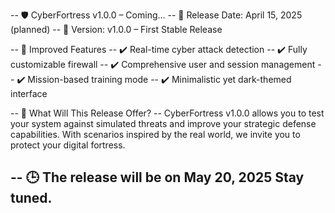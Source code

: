 -- 🛡️ CyberFortress v1.0.0 – Coming...
-- 📅 Release Date: April 15, 2025 (planned)
-- 🔖 Version: v1.0.0 – First Stable Release

-- 🚧 Improved Features
-- ✔️ Real-time cyber attack detection
-- ✔️ Fully customizable firewall
-- ✔️ Comprehensive user and session management
-- ✔️ Mission-based training mode
-- ✔️ Minimalistic yet dark-themed interface

-- 📌 What Will This Release Offer?
-- CyberFortress v1.0.0 allows you to test your system against simulated threats and improve your strategic defense capabilities. With scenarios inspired by the real world, we invite you to protect your digital fortress.

-- 🕒 The release will be on May 20, 2025 Stay tuned.
-----------------------------------------------------
